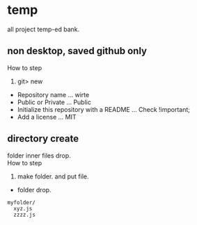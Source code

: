 # temp
all project temp-ed bank.
## non desktop, saved github only
How to step
   1. git> new 
   - Repository name ... wirte
   - Public or Private ... Public 
   - Initialize this repository with a README ... Check !important;
   - Add a license ... MIT
   
## directory create
folder inner files drop.   
How to step
   1. make folder. and put file.
   - folder drop.
```
myfolder/
  xyz.js
  zzzz.js  
```
